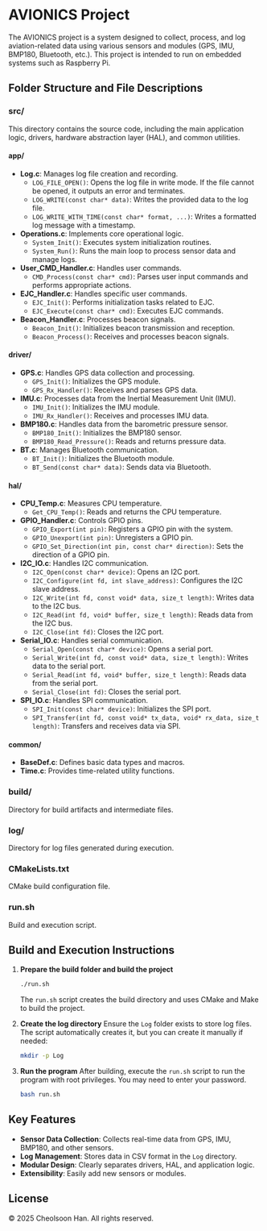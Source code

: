 # AVIONICS Project

The AVIONICS project is a system designed to collect, process, and log aviation-related data using various sensors and modules (GPS, IMU, BMP180, Bluetooth, etc.). This project is intended to run on embedded systems such as Raspberry Pi.

## Folder Structure and File Descriptions

### src/
This directory contains the source code, including the main application logic, drivers, hardware abstraction layer (HAL), and common utilities.

#### app/
- **Log.c**: Manages log file creation and recording.
  - `LOG_FILE_OPEN()`: Opens the log file in write mode. If the file cannot be opened, it outputs an error and terminates.
  - `LOG_WRITE(const char* data)`: Writes the provided data to the log file.
  - `LOG_WRITE_WITH_TIME(const char* format, ...)`: Writes a formatted log message with a timestamp.
- **Operations.c**: Implements core operational logic.
  - `System_Init()`: Executes system initialization routines.
  - `System_Run()`: Runs the main loop to process sensor data and manage logs.
- **User_CMD_Handler.c**: Handles user commands.
  - `CMD_Process(const char* cmd)`: Parses user input commands and performs appropriate actions.
- **EJC_Handler.c**: Handles specific user commands.
  - `EJC_Init()`: Performs initialization tasks related to EJC.
  - `EJC_Execute(const char* cmd)`: Executes EJC commands.
- **Beacon_Handler.c**: Processes beacon signals.
  - `Beacon_Init()`: Initializes beacon transmission and reception.
  - `Beacon_Process()`: Receives and processes beacon signals.

#### driver/
- **GPS.c**: Handles GPS data collection and processing.
  - `GPS_Init()`: Initializes the GPS module.
  - `GPS_Rx_Handler()`: Receives and parses GPS data.
- **IMU.c**: Processes data from the Inertial Measurement Unit (IMU).
  - `IMU_Init()`: Initializes the IMU module.
  - `IMU_Rx_Handler()`: Receives and processes IMU data.
- **BMP180.c**: Handles data from the barometric pressure sensor.
  - `BMP180_Init()`: Initializes the BMP180 sensor.
  - `BMP180_Read_Pressure()`: Reads and returns pressure data.
- **BT.c**: Manages Bluetooth communication.
  - `BT_Init()`: Initializes the Bluetooth module.
  - `BT_Send(const char* data)`: Sends data via Bluetooth.

#### hal/
- **CPU_Temp.c**: Measures CPU temperature.
  - `Get_CPU_Temp()`: Reads and returns the CPU temperature.
- **GPIO_Handler.c**: Controls GPIO pins.
  - `GPIO_Export(int pin)`: Registers a GPIO pin with the system.
  - `GPIO_Unexport(int pin)`: Unregisters a GPIO pin.
  - `GPIO_Set_Direction(int pin, const char* direction)`: Sets the direction of a GPIO pin.
- **I2C_IO.c**: Handles I2C communication.
  - `I2C_Open(const char* device)`: Opens an I2C port.
  - `I2C_Configure(int fd, int slave_address)`: Configures the I2C slave address.
  - `I2C_Write(int fd, const void* data, size_t length)`: Writes data to the I2C bus.
  - `I2C_Read(int fd, void* buffer, size_t length)`: Reads data from the I2C bus.
  - `I2C_Close(int fd)`: Closes the I2C port.
- **Serial_IO.c**: Handles serial communication.
  - `Serial_Open(const char* device)`: Opens a serial port.
  - `Serial_Write(int fd, const void* data, size_t length)`: Writes data to the serial port.
  - `Serial_Read(int fd, void* buffer, size_t length)`: Reads data from the serial port.
  - `Serial_Close(int fd)`: Closes the serial port.
- **SPI_IO.c**: Handles SPI communication.
  - `SPI_Init(const char* device)`: Initializes the SPI port.
  - `SPI_Transfer(int fd, const void* tx_data, void* rx_data, size_t length)`: Transfers and receives data via SPI.

#### common/
- **BaseDef.c**: Defines basic data types and macros.
- **Time.c**: Provides time-related utility functions.

### build/
Directory for build artifacts and intermediate files.

### log/
Directory for log files generated during execution.

### CMakeLists.txt
CMake build configuration file.

### run.sh
Build and execution script.

## Build and Execution Instructions

1. **Prepare the build folder and build the project**
   ```bash
   ./run.sh
   ```
   The `run.sh` script creates the build directory and uses CMake and Make to build the project.

2. **Create the log directory**
   Ensure the `Log` folder exists to store log files. The script automatically creates it, but you can create it manually if needed:
   ```bash
   mkdir -p Log
   ```

3. **Run the program**
   After building, execute the `run.sh` script to run the program with root privileges. You may need to enter your password.
   ```bash
   bash run.sh
   ```

## Key Features

- **Sensor Data Collection**: Collects real-time data from GPS, IMU, BMP180, and other sensors.
- **Log Management**: Stores data in CSV format in the `Log` directory.
- **Modular Design**: Clearly separates drivers, HAL, and application logic.
- **Extensibility**: Easily add new sensors or modules.

## License

© 2025 Cheolsoon Han. All rights reserved.